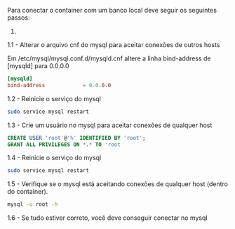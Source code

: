 Para conectar o container com um banco local deve seguir os seguintes passos:

1. 
1.1 - Alterar o arquivo cnf do mysql para aceitar conexões de outros hosts

Em 
/etc/mysql/mysql.conf.d/mysqld.cnf
altere a linha bind-address de [mysqld] para 0.0.0.0

```cnf
[mysqld]
bind-address            = 0.0.0.0
```

1.2 - Reinicie o serviço do mysql

```bash
sudo service mysql restart
```

1.3 - Crie um usuário no mysql para aceitar conexões de qualquer host

```sql
CREATE USER 'root'@'%' IDENTIFIED BY 'root';
GRANT ALL PRIVILEGES ON *.* TO 'root
```

1.4 - Reinicie o serviço do mysql

```bash
sudo service mysql restart
```

1.5 - Verifique se o mysql está aceitando conexões de qualquer host (dentro do container).

```bash
mysql -u root -h
```

1.6 - Se tudo estiver correto, você deve conseguir conectar no mysql

```sh {"id":"01J6A21CZKRCGA91PNMWH7WNVC"}

```